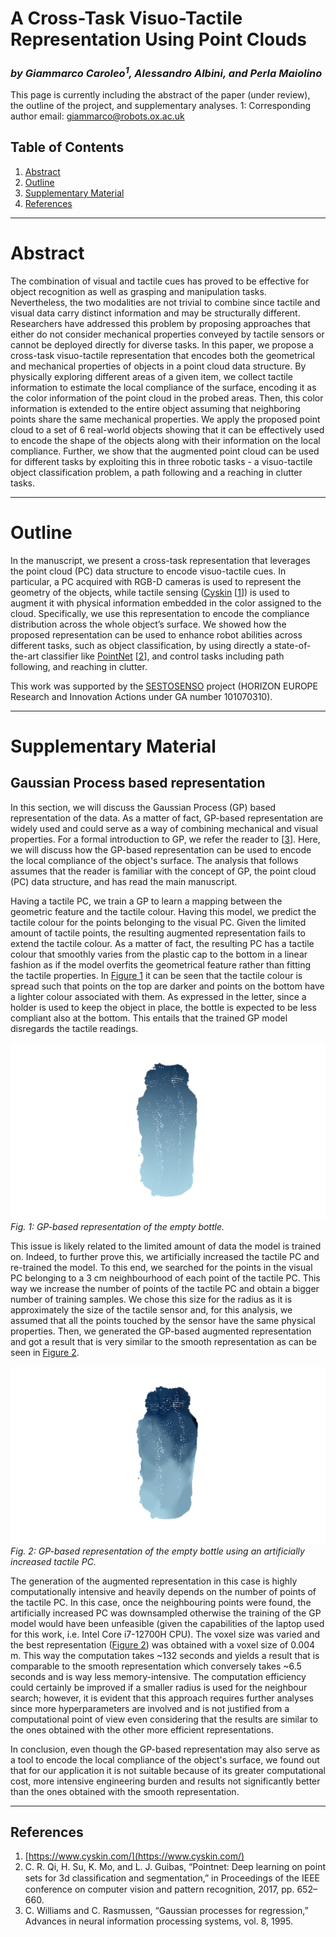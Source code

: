 # A Cross-Task Visuo-Tactile Representation Using Point Clouds
### *by Giammarco Caroleo<sup>1</sup>, Alessandro Albini, and Perla Maiolino*

This page is currently including the abstract of the paper (under review), the outline of the project, and supplementary analyses.
1: Corresponding author email: giammarco@robots.ox.ac.uk
## Table of Contents

1. [Abstract](#abstract)
2. [Outline](#outline)
3. [Supplementary Material](#supplementary)
4. [References](#references)

---

# Abstract

The combination of visual and tactile cues has proved to be effective for object recognition as well as grasping and manipulation tasks. Nevertheless, the two modalities are not trivial to combine since tactile and visual data carry distinct information and may be structurally different. Researchers have addressed this problem by proposing approaches that either do not consider mechanical properties conveyed by tactile sensors or cannot be deployed directly for diverse tasks. In this paper, we propose a cross-task visuo-tactile representation that encodes both the geometrical and mechanical properties of objects in a point cloud data structure. By physically exploring different areas of a given item, we collect tactile information to estimate the local compliance of the surface, encoding it as the color information of the point cloud in the probed areas. Then, this color information is extended to the entire object assuming that neighboring points share the same mechanical properties. We apply the proposed point cloud to a set of 6 real-world objects showing that it  can be effectively used to encode the shape of the objects along with their information on the local compliance. Further, we show that the augmented point cloud can be used for different tasks by exploiting this in three robotic tasks - a visuo-tactile object classification problem, a path following and a reaching in clutter tasks.

---

# Outline

In the manuscript, we present a cross-task representation that leverages the point cloud (PC) data structure to encode visuo-tactile cues. In particular, a PC acquired with RGB-D cameras is used to represent the geometry of the objects, while tactile sensing ([Cyskin](https://www.cyskin.com/) [[1](#1)]) is used to augment it  with physical information embedded in the color assigned to the cloud. Specifically, we use this representation to encode the compliance distribution across the whole object’s surface. We showed how the proposed representation can be used to enhance robot abilities across different tasks, such as object classification, by using directly a state-of-the-art classifier like [PointNet](https://github.com/charlesq34/pointnet) [[2](#2)], and control tasks including path following, and reaching in clutter.

This work was supported by the [SESTOSENSO](http://sestosenso.eu/) project (HORIZON EUROPE Research and Innovation Actions under GA number 101070310).

---

# Supplementary Material
## Gaussian Process based representation 

In this section, we will discuss the Gaussian Process (GP) based representation of the data. 
As a matter of fact, GP-based representation are widely used and could serve as a way of combining mechanical and visual properties. For a formal introduction to GP, we refer the reader to [[3](#3)]. Here, we will discuss how the GP-based representation can be used to encode the local compliance of the object's surface. The analysis that follows assumes that the reader is familiar with the concept of GP, the point cloud (PC) data structure, and has read the main manuscript.

<a id="Figure1"></a>
Having a tactile PC, we train a GP to learn a mapping between the geometric feature and the tactile colour. Having this model, we predict the tactile colour for the points belonging to the visual PC. Given the limited amount of tactile points, the resulting augmented representation fails to extend the tactile colour. As a matter of fact, the resulting PC has a tactile colour that smoothly varies from the plastic cap to the bottom in a linear fashion as if the model overfits the geometrical feature rather than fitting the tactile properties. In [Figure 1](#Figure1) it can be seen that the tactile colour is spread such that points on the top are darker and points on the bottom have a lighter colour associated with them. As expressed in the letter, since a holder is used to keep the object in place, the bottle is expected to be less compliant also at the bottom. This entails that the trained GP model disregards the tactile readings.  

<!-- <div align="center"> -->
![Figure 1](./images/gp_fail.png) 
*Fig. 1: GP-based representation of the empty bottle.*
<!-- </div> -->

<a id="Figure2"></a>
This issue is likely related to the limited amount of data the model is trained on. Indeed, to further prove this, we artificially increased the tactile PC and re-trained the model. To this end, we searched for the points in the visual PC belonging to a 3 cm neighbourhood of each point of the tactile PC. This way we increase the number of points of the tactile PC and obtain a bigger number of training samples. We chose this size for the radius as it is approximately the size of the tactile sensor and, for this analysis, we assumed that all the points touched by the sensor have the same physical properties. Then, we generated the GP-based augmented representation and got a result that is very similar to the smooth representation as can be seen in [Figure 2](#Figure2). 

<!-- <div align="center"> -->
![Figure 2](./images/gp_132sec.png)
*Fig. 2: GP-based representation of the empty bottle using an artificially increased tactile PC.*
<!-- </div> -->

The generation of the augmented representation in this case is highly computationally intensive and heavily depends on the number of points of the tactile PC. In this case, once the neighbouring points were found, the artificially increased PC was downsampled otherwise the training of the GP model would have been unfeasible (given the capabilities of the laptop used for this work, i.e. Intel Core i7-12700H CPU). The voxel size was varied and the best representation ([Figure 2](#Figure2)) was obtained with a voxel size of 0.004 m. This way the computation takes ~132 seconds and yields a result that is comparable to the smooth representation which conversely takes ~6.5 seconds and is way less memory-intensive. 
The computation efficiency could certainly be improved if a smaller radius is used for the neighbour search; however, it is evident that this approach requires further analyses since more hyperparameters are involved and is not justified from a computational point of view even considering that the results are similar to the ones obtained with the other more efficient representations. 

In conclusion, even though the GP-based representation may also serve as a tool to encode the local compliance of the object's surface, we found out that for our application it is not suitable because of its greater computational cost, more intensive engineering burden and results not significantly better than the ones obtained with the smooth representation.

---

## References
<a id="1"></a>
1. [https://www.cyskin.com/](https://www.cyskin.com/)
<a id="2"></a>
2. C. R. Qi, H. Su, K. Mo, and L. J. Guibas, “Pointnet: Deep learning on point sets for 3d classiﬁcation and segmentation,” in Proceedings of the IEEE conference on computer vision and pattern recognition, 2017, pp. 652–660.
<a id="3"></a>
3. C. Williams and C. Rasmussen, “Gaussian processes for regression,” Advances in neural information processing systems, vol. 8, 1995.